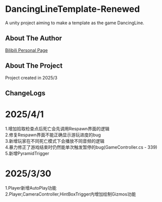 # DancingLineTemplate-Renewed
A unity project aiming to make a template as the game DancingLine.

## About The Author
[Bilibili Personal Page](https://space.bilibili.com/291841883?spm_id_from=333.1007.0.0)

## About The Project
  Project created in 2025/3
## ChangeLogs
<html>
  <h1>2025/4/1</h1>
  1.增加拾取检查点后死亡会先调用Respawn界面的逻辑<br>
  2.修复Respawn界面不能正确显示游玩进度的bug<br>
  3.新增玩家在不同死亡模式下会播放不同音频的逻辑<br>
  4.暴力修正了游戏结束时仍然能单次触发暂停的bug(GameController.cs - 339)<br>
  5.新增PyramidTrigger<br>
  <h1>2025/3/30</h1>
 1.Player新增AutoPlay功能<br>
 2.Player,CameraController,HintBoxTrigger内增加绘制Gizmos功能
</html>
